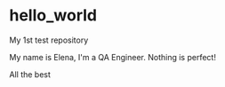# hello_world
My 1st test repository

My name is Elena, I'm a QA Engineer. 
Nothing is perfect!

All the best
